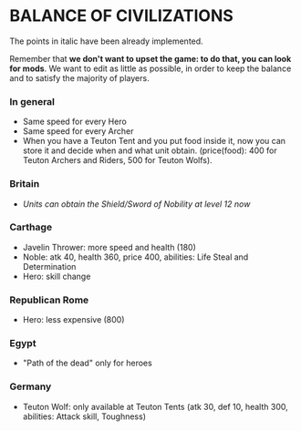 # BALANCE OF CIVILIZATIONS

The points in italic have been already implemented.

Remember that **we don't want to upset the game: to do that, you can look for mods**. We want to edit as little as possible, in order to keep the balance and to satisfy the majority of players.

### In general

* Same speed for every Hero
* Same speed for every Archer
* When you have a Teuton Tent and you put food inside it, now you can store it and decide when and what unit obtain. (price(food): 400 for Teuton Archers and Riders, 500 for Teuton Wolfs).

### Britain

* *Units can obtain the Shield/Sword of Nobility at level 12 now*

### Carthage 

* Javelin Thrower: more speed and health (180)
* Noble: atk 40, health 360, price 400, abilities: Life Steal and Determination
* Hero: skill change

### Republican Rome

* Hero: less expensive (800)

### Egypt

* "Path of the dead" only for heroes

### Germany

* Teuton Wolf: only available at Teuton Tents (atk 30, def 10, health 300, abilities: Attack skill, Toughness)
